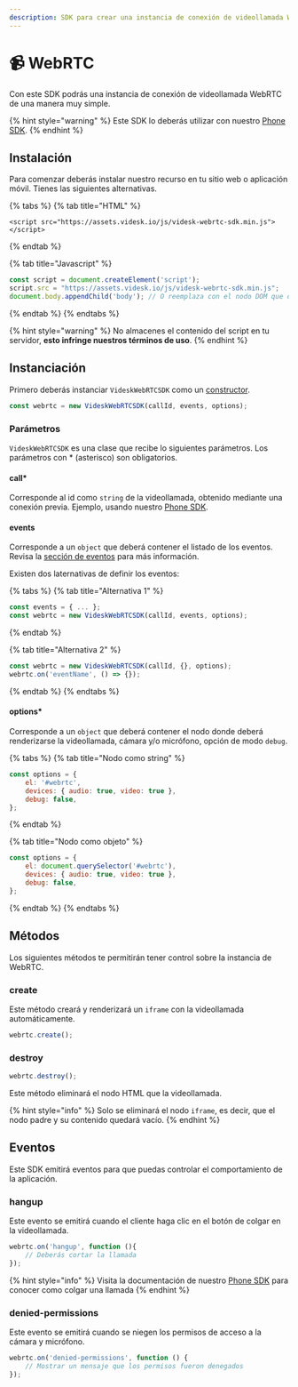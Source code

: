 ```yaml
---
description: SDK para crear una instancia de conexión de videollamada WebRTC.
---
```


# 📹 WebRTC

Con este SDK podrás una instancia de conexión de videollamada WebRTC de una manera muy simple.

{% hint style="warning" %}
Este SDK lo deberás utilizar con nuestro [Phone SDK](phone/).
{% endhint %}

## Instalación

Para comenzar deberás instalar nuestro recurso en tu sitio web o aplicación móvil. Tienes las siguientes alternativas.

{% tabs %}
{% tab title="HTML" %}
```markup
<script src="https://assets.videsk.io/js/videsk-webrtc-sdk.min.js"></script>
```
{% endtab %}

{% tab title="Javascript" %}
```javascript
const script = document.createElement('script');
script.src = "https://assets.videsk.io/js/videsk-webrtc-sdk.min.js";
document.body.appendChild('body'); // O reemplaza con el nodo DOM que desees
```
{% endtab %}
{% endtabs %}

{% hint style="warning" %}
No almacenes el contenido del script en tu servidor, **esto infringe nuestros términos de uso**.
{% endhint %}

## Instanciación

Primero deberás instanciar `VideskWebRTCSDK` como un [constructor](https://developer.mozilla.org/es/docs/Web/JavaScript/Reference/Classes/constructor).

```javascript
const webrtc = new VideskWebRTCSDK(callId, events, options);
```

### Parámetros

`VideskWebRTCSDK` es una clase que recibe lo siguientes parámetros. Los parámetros con \* (asterisco) son obligatorios.

#### call\*

Corresponde al id como `string` de la videollamada, obtenido mediante una conexión previa. Ejemplo, usando nuestro [Phone SDK](phone/#answered).

#### events

Corresponde a un `object` que deberá contener el listado de los eventos. Revisa la [sección de eventos](webrtc.md#eventos) para más información.

Existen dos laternativas de definir los eventos:

{% tabs %}
{% tab title="Alternativa 1" %}
```javascript
const events = { ... };
const webrtc = new VideskWebRTCSDK(callId, events, options);
```
{% endtab %}

{% tab title="Alternativa 2" %}
```javascript
const webrtc = new VideskWebRTCSDK(callId, {}, options);
webrtc.on('eventName', () => {});
```
{% endtab %}
{% endtabs %}

#### options\*

Corresponde a un `object` que deberá contener el nodo donde deberá renderizarse la videollamada, cámara y/o micrófono, opción de modo `debug`.

{% tabs %}
{% tab title="Nodo como string" %}
```javascript
const options = {
    el: '#webrtc',
    devices: { audio: true, video: true },
    debug: false,
};
```
{% endtab %}

{% tab title="Nodo como objeto" %}
```javascript
const options = {
    el: document.querySelector('#webrtc'),
    devices: { audio: true, video: true },
    debug: false,
};
```
{% endtab %}
{% endtabs %}

## Métodos

Los siguientes métodos te permitirán tener control sobre la instancia de WebRTC.

### create

Este método creará y renderizará un `iframe` con la videollamada automáticamente.

```javascript
webrtc.create();
```

### destroy

```javascript
webrtc.destroy();
```

Este método eliminará el nodo HTML que la videollamada.

{% hint style="info" %}
Solo se eliminará el nodo `iframe`, es decir, que el nodo padre y su contenido quedará vacío.
{% endhint %}

## Eventos

Este SDK emitirá eventos para que puedas controlar el comportamiento de la aplicación.

### hangup

Este evento se emitirá cuando el cliente haga clic en el botón de colgar en la videollamada.

```javascript
webrtc.on('hangup', function (){
    // Deberás cortar la llamada
});
```

{% hint style="info" %}
Visita la documentación de nuestro [Phone SDK](phone/#colgar) para conocer como colgar una llamada
{% endhint %}

### denied-permissions

Este evento se emitirá cuando se niegen los permisos de acceso a la cámara y micrófono.

```javascript
webrtc.on('denied-permissions', function () {
    // Mostrar un mensaje que los permisos fueron denegados
});
```
